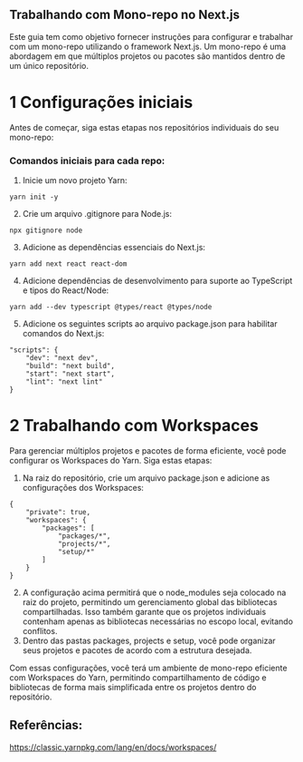 ## Trabalhando com Mono-repo no Next.js

Este guia tem como objetivo fornecer instruções para configurar e trabalhar com um mono-repo utilizando o framework Next.js. Um mono-repo é uma abordagem em que múltiplos projetos ou pacotes são mantidos dentro de um único repositório.

# 1 Configurações iniciais

Antes de começar, siga estas etapas nos repositórios individuais do seu mono-repo:

### Comandos iniciais para cada repo:

1. Inicie um novo projeto Yarn:

```
yarn init -y
```

2. Crie um arquivo .gitignore para Node.js:

```
npx gitignore node
```

3. Adicione as dependências essenciais do Next.js:

```
yarn add next react react-dom
```

4. Adicione dependências de desenvolvimento para suporte ao TypeScript e tipos do React/Node:

```
yarn add --dev typescript @types/react @types/node
```

5. Adicione os seguintes scripts ao arquivo package.json para habilitar comandos do Next.js:

```
"scripts": {
    "dev": "next dev",
    "build": "next build",
    "start": "next start",
    "lint": "next lint"
}
```

# 2 Trabalhando com Workspaces

Para gerenciar múltiplos projetos e pacotes de forma eficiente, você pode configurar os Workspaces do Yarn. Siga estas etapas:

1. Na raiz do repositório, crie um arquivo package.json e adicione as configurações dos Workspaces:

```
{
    "private": true,
    "workspaces": {
        "packages": [
            "packages/*",
            "projects/*",
            "setup/*"
        ]
    }
}
```

2. A configuração acima permitirá que o node_modules seja colocado na raiz do projeto, permitindo um gerenciamento global das bibliotecas compartilhadas. Isso também garante que os projetos individuais contenham apenas as bibliotecas necessárias no escopo local, evitando conflitos.
3. Dentro das pastas packages, projects e setup, você pode organizar seus projetos e pacotes de acordo com a estrutura desejada.

Com essas configurações, você terá um ambiente de mono-repo eficiente com Workspaces do Yarn, permitindo compartilhamento de código e bibliotecas de forma mais simplificada entre os projetos dentro do repositório.

## Referências:

https://classic.yarnpkg.com/lang/en/docs/workspaces/
